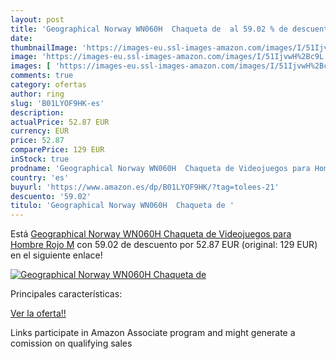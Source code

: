 ```yaml
---
layout: post
title: 'Geographical Norway WN060H  Chaqueta de  al 59.02 % de descuento'
date: 
thumbnailImage: 'https://images-eu.ssl-images-amazon.com/images/I/51IjvwH%2Bc9L._SL200_.jpg'
image: 'https://images-eu.ssl-images-amazon.com/images/I/51IjvwH%2Bc9L._SL200_.jpg'
images: [ 'https://images-eu.ssl-images-amazon.com/images/I/51IjvwH%2Bc9L._SL200_.jpg' ]
comments: true
category: ofertas
author: ring
slug: 'B01LYOF9HK-es'
description:
actualPrice: 52.87 EUR
currency: EUR
price: 52.87
comparePrice: 129 EUR
inStock: true
prodname: 'Geographical Norway WN060H  Chaqueta de Videojuegos para Hombre  Rojo M'
country: 'es'
buyurl: 'https://www.amazon.es/dp/B01LYOF9HK/?tag=tolees-21'
descuento: '59.02'
titulo: 'Geographical Norway WN060H  Chaqueta de '
---
```


Está [Geographical Norway WN060H  Chaqueta de Videojuegos para Hombre  Rojo M](https://www.amazon.es/dp/B01LYOF9HK/?tag=tolees-21) con 59.02 de descuento por 52.87 EUR (original: 129 EUR) en el siguiente enlace!

[![Geographical Norway WN060H  Chaqueta de ](https://images-eu.ssl-images-amazon.com/images/I/51IjvwH%2Bc9L._SL200_.jpg)](https://www.amazon.es/dp/B01LYOF9HK/?tag=tolees-21)

Principales características:


[Ver la oferta!!](https://www.amazon.es/dp/B01LYOF9HK/?tag=tolees-21)

Links participate in Amazon Associate program and might generate a comission on qualifying sales


